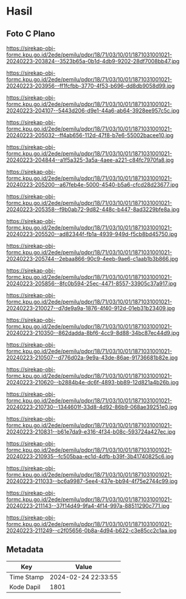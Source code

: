 # Hasil

## Foto C Plano

https://sirekap-obj-formc.kpu.go.id/2ede/pemilu/pdpr/18/71/03/10/01/1871031001021-20240223-203824--3523b65a-0b1d-4db9-9202-28df7008bb47.jpg

https://sirekap-obj-formc.kpu.go.id/2ede/pemilu/pdpr/18/71/03/10/01/1871031001021-20240223-203956--ff1fcfbb-3770-4f53-b696-dd8db9058d99.jpg

https://sirekap-obj-formc.kpu.go.id/2ede/pemilu/pdpr/18/71/03/10/01/1871031001021-20240223-204107--5443d206-d9e1-44a6-ab64-3928ee957c5c.jpg

https://sirekap-obj-formc.kpu.go.id/2ede/pemilu/pdpr/18/71/03/10/01/1871031001021-20240223-205032--ff4ab656-112d-47f8-b7e6-55002bacee10.jpg

https://sirekap-obj-formc.kpu.go.id/2ede/pemilu/pdpr/18/71/03/10/01/1871031001021-20240223-204844--a1f5a325-3a5a-4aee-a221-c84fc7970fa8.jpg

https://sirekap-obj-formc.kpu.go.id/2ede/pemilu/pdpr/18/71/03/10/01/1871031001021-20240223-205200--a67feb4e-5000-4540-b5a6-cfcd28d23677.jpg

https://sirekap-obj-formc.kpu.go.id/2ede/pemilu/pdpr/18/71/03/10/01/1871031001021-20240223-205358--f9b0ab72-9d82-448c-b447-8ad3229bfe8a.jpg

https://sirekap-obj-formc.kpu.go.id/2ede/pemilu/pdpr/18/71/03/10/01/1871031001021-20240223-205520--ad82344f-fb1a-4939-949d-f5cb8bd45750.jpg

https://sirekap-obj-formc.kpu.go.id/2ede/pemilu/pdpr/18/71/03/10/01/1871031001021-20240223-205744--2ebaa866-90c9-4eeb-9ae6-c1aab1b3b866.jpg

https://sirekap-obj-formc.kpu.go.id/2ede/pemilu/pdpr/18/71/03/10/01/1871031001021-20240223-205856--8fc0b594-25ec-4471-8557-33905c37a917.jpg

https://sirekap-obj-formc.kpu.go.id/2ede/pemilu/pdpr/18/71/03/10/01/1871031001021-20240223-210027--d7de9a9a-1876-4f40-912d-01eb31b23409.jpg

https://sirekap-obj-formc.kpu.go.id/2ede/pemilu/pdpr/18/71/03/10/01/1871031001021-20240223-210350--862dadda-8bf6-4cc9-8d88-34bc87ec44d9.jpg

https://sirekap-obj-formc.kpu.go.id/2ede/pemilu/pdpr/18/71/03/10/01/1871031001021-20240223-210507--d776d02a-9e9a-43de-86ae-91736681b82e.jpg

https://sirekap-obj-formc.kpu.go.id/2ede/pemilu/pdpr/18/71/03/10/01/1871031001021-20240223-210620--b2884b4e-dc6f-4893-bb89-12d821a4b26b.jpg

https://sirekap-obj-formc.kpu.go.id/2ede/pemilu/pdpr/18/71/03/10/01/1871031001021-20240223-210730--1344601f-33d8-4d92-86b9-068ae39251e0.jpg

https://sirekap-obj-formc.kpu.go.id/2ede/pemilu/pdpr/18/71/03/10/01/1871031001021-20240223-210831--b61e7da9-e316-4f34-b08c-593724a427ec.jpg

https://sirekap-obj-formc.kpu.go.id/2ede/pemilu/pdpr/18/71/03/10/01/1871031001021-20240223-210935--fc505baa-ec1d-4dfb-b39f-3b41740825c6.jpg

https://sirekap-obj-formc.kpu.go.id/2ede/pemilu/pdpr/18/71/03/10/01/1871031001021-20240223-211033--bc6a9987-5ee4-437e-bb94-4f75e2744c99.jpg

https://sirekap-obj-formc.kpu.go.id/2ede/pemilu/pdpr/18/71/03/10/01/1871031001021-20240223-211143--37f14d49-9fa4-4f14-997a-88511290c771.jpg

https://sirekap-obj-formc.kpu.go.id/2ede/pemilu/pdpr/18/71/03/10/01/1871031001021-20240223-211249--c2f05656-0b8a-4d94-b622-c3e85cc2c1aa.jpg


## Metadata

| Key        | Value               |
| ---------- | ------------------- |
| Time Stamp | 2024-02-24 22:33:55 |
| Kode Dapil | 1801                |



